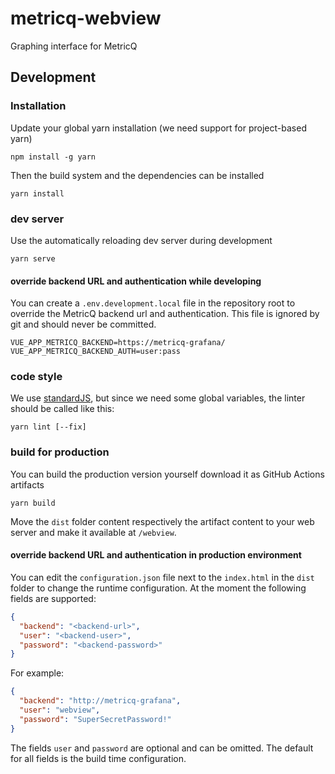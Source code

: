 # metricq-webview

Graphing interface for MetricQ

## Development

### Installation

Update your global yarn installation (we need support for project-based yarn)

````shell
npm install -g yarn
````

Then the build system and the dependencies can be installed

```shell
yarn install
```

### dev server

Use the automatically reloading dev server during development

```shell
yarn serve
```

#### override backend URL and authentication while developing

You can create a `.env.development.local` file in the repository root to override the MetricQ backend url and authentication. This file is ignored by git and should never be committed.

```shell
VUE_APP_METRICQ_BACKEND=https://metricq-grafana/
VUE_APP_METRICQ_BACKEND_AUTH=user:pass
```

### code style

We use [standardJS](https://standardjs.com), but since we need some global variables, the linter should be called like this:

```shell
yarn lint [--fix]
```

### build for production

You can build the production version yourself download it as GitHub Actions artifacts

```shell
yarn build
```

Move the `dist` folder content respectively the artifact content to your web server and make it available at `/webview`.


#### override backend URL and authentication in production environment

You can edit the `configuration.json` file next to the `index.html` in the `dist` folder to change the runtime configuration. At the moment the following fields are supported:

```json
{
  "backend": "<backend-url>",
  "user": "<backend-user>",
  "password": "<backend-password>"
}
```

For example:
```json
{
  "backend": "http://metricq-grafana",
  "user": "webview",
  "password": "SuperSecretPassword!"
}
```

The fields `user` and `password` are optional and can be omitted. The default for all fields is the build time configuration.